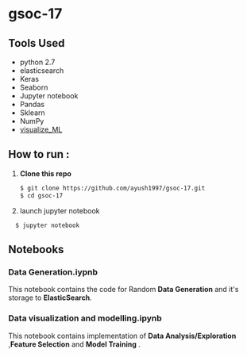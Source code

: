# gsoc-17

## Tools Used

* python 2.7
* elasticsearch
* Keras
* Seaborn
* Jupyter notebook
* Pandas
* Sklearn
* NumPy
* [visualize_ML](https://github.com/ayush1997/visualize_ML)

## How to run :

1. **Clone this repo**

      ```sh
      $ git clone https://github.com/ayush1997/gsoc-17.git
      $ cd gsoc-17
      ```
2. launch jupyter notebook
```
  $ jupyter notebook
  ```

## Notebooks

### Data Generation.iypnb

  This notebook contains the code for Random **Data Generation** and it's storage to **ElasticSearch**.
  
### Data visualization and modelling.ipynb

  This notebook contains implementation of **Data Analysis/Exploration** ,**Feature Selection** and **Model Training** .
